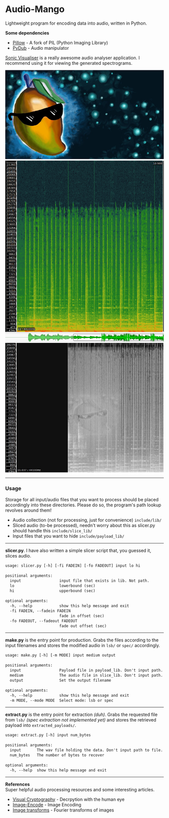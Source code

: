 # Audio-Mango

Lightweight program for encoding data into audio, written in Python.

**Some dependencies**  

* [Pillow](http://python-pillow.org/) - A fork of PIL (Python Imaging Library)  
* [PyDub](http://pydub.com/) - Audio manipulator  

[Sonic Visualiser](https://www.sonicvisualiser.org/) is a really awesome audio analyser application. I recommend using it for viewing the generated spectrograms.  

![SomethingAwesome](include/repo/mango.jpg?raw=true)  
![Spectrogram in Sonic visualiser](include/repo/spectro.png?raw=true)
![mangomerge](include/repo/mango_merge2.jpg?raw=true)  

 -----------------------------------------------------------

### Usage 

Storage for all input/audio files that you want to process should be placed accordingly into these directories. Please do so, the program's path lookup revolves around them!   
* Audio collection (not for processing, just for convenience) ```include/lib/``` 
* Sliced audio (to-be processed), needn't worry about this as slicer.py should handle this ```include/slice_lib/```
* Input files that you want to hide ```include/payload_lib/```  

------------------------------------------------------------

**slicer.py**. I have also written a simple slicer script that, you guessed it, slices audio.  

```
usage: slicer.py [-h] [-fi FADEIN] [-fo FADEOUT] input lo hi

positional arguments:
  input                 input file that exists in lib. Not path.
  lo                    lowerbound (sec)
  hi                    upperbound (sec)

optional arguments:
  -h, --help            show this help message and exit
  -fi FADEIN, --fadein FADEIN
                        fade in offset (sec)
  -fo FADEOUT, --fadeout FADEOUT
                        fade out offset (sec)
```  

----------------------------------------------

**make.py** is the entry point for production. Grabs the files according to the input filenames and stores the modified audio in ```lsb/``` or ```spec/``` accordingly.  


```
usage: make.py [-h] [-m MODE] input medium output

positional arguments:
  input                 Payload file in payload_lib. Don't input path.
  medium                The audio file in slice_lib. Don't input path.
  output                Set the output filename

optional arguments:
  -h, --help            show this help message and exit
  -m MODE, --mode MODE  Select mode: lsb or spec

```  

-----------------------------------------------------   

**extract.py** is the entry point for extraction *(duh)*. Grabs the requested file from ```lsb/``` *(spec extraction not implemented yet)* and stores the retrieved payload into ```extracted_payloads/```.  


```
usage: extract.py [-h] input num_bytes

positional arguments:
  input       The wav file holding the data. Don't input path to file.
  num_bytes   The number of bytes to recover

optional arguments:
  -h, --help  show this help message and exit
```  

---------------------------------------------------------

**References**  
Super helpful audio processing resources and some interesting articles.

* [Visual Cryptography](http://www.datagenetics.com/blog/november32013/index.html) - Decrpytion with the human eye
* [Image-Encode](http://www.ohmpie.com/imageencode/) - Image Encoding
* [Image transforms](https://plus.maths.org/content/fourier-transforms-images) - Fourier transforms of images

